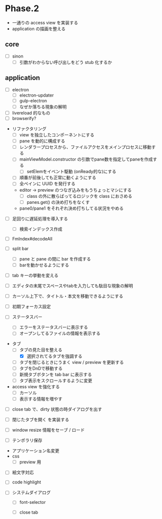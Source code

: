 Phase.2
=======

* 一通りの access view を実装する
* application の描画を整える




core
----

* [ ] sinon
	* [ ] 引数がわからない呼び出しをどう stub 化するか

application
-----------

* [ ] electron
	* [ ] electron-updater
	* [ ] gulp-electron
	* [ ] なぜか落ちる現象の解明
* [ ] livereload 的なもの
* [ ] browserify?

* リファクタリング
	- [ ] view を独立したコンポーネントにする
    - [ ] pane を動的に構成する
	- [ ] レンダラープロセスから、ファイルアクセスをメインプロセスに移動する
	- [ ] mainViewModel.constructor の引数でpane数を指定してpaneを作成する
		* [ ] setElemをイベント駆動 (onReady的な)にする
	- [ ] 順番が前後しても正常に動くようにする
	- [ ] 全ペインに UUID を発行する
	- editor -> preview のつなぎ込みをもうちょっとマシにする
		* [ ] class の外に散らばってるロジックを class におさめる
		* [ ] panes.get() の決め打ちをなくす
	- pane0/pane1 をそれぞれ決め打ちしてる状況をやめる
* [ ] 足回りに遅延処理を導入する
	- [ ] 検索インデックス作成
* [ ] FmIndex#decodeAll

* [ ] split bar
    - [ ] pane と pane の間に bar を作成する
    - [ ] barを動かせるようにする
* [ ] tab キーの挙動を変える
* [ ] エディタの末尾でスペースやtabを入力しても駄目な現象の解明
* [ ] カーソル上下で、タイトル・本文を移動できるようにする
* [ ] 初期フォーカス設定

* [ ] ステータスバー
	* [ ] エラーをステータスバーに表示する
	* [ ] オープンしてるファイルの情報を表示する
* タブ
	- [ ] タブの見た目を整える
	    * [x] 選択されてるタブを強調する
	- [ ] タブを閉じるときにうまく view / preview を更新する
	- [ ] タブをDnDで移動する
	- [ ] 新規タブボタンを tab bar に表示する
	- [ ] タブ表示をスクロールするように変更
* access view を強化する
	- [ ] カーソル
	- [ ] 表示する情報を増やす
* [ ] close tab で、dirty 状態の時ダイアログを出す
* [ ] 閉じたタブを開く を実装する
* [ ] window resize 情報をセーブ / ロード
* [ ] テンポラリ保存


* アプリケーション名変更
* css
	- [ ] preview 用
* [ ] 絵文字対応
* [ ] code highlight

* [ ] システムダイアログ
	- [ ] font-selector
	- [ ] close tab

